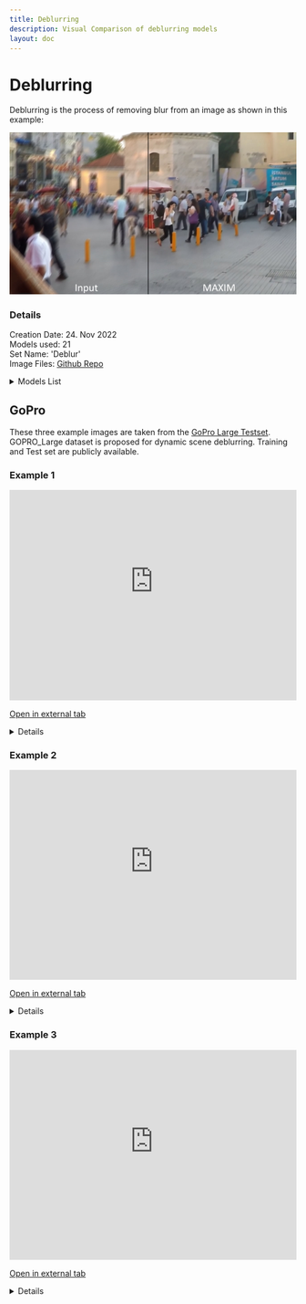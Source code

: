 ```yaml
---
title: Deblurring
description: Visual Comparison of deblurring models
layout: doc
---
```

# Deblurring

Deblurring is the process of removing blur from an image as shown in this example:

![Example](../assets/images/deblur/deblur_example.jpg) 

### Details

  Creation Date: 24. Nov 2022  
  Models used: 21   
  Set Name: 'Deblur'  
  Image Files: [Github Repo](https://github.com/Phhofm/upscale/tree/main/assets/images)  

  <details>
    <summary>Models List</summary>

      1x-Focus  
      1x-Focus_Moderate  
      1x_ArtClarity  
      1x_ArtClarity_strong  
      1x_DeBLR  
      1x_Fatality_DeBlur_270000_G  
      1x_mdeblur  
      1x_PixelSharpen_100000  
      1x_ReFocus_Cleanly_100000_G  
      1x_ReFocus_V3_140000_G  
      1x_ThePi7on-Solidd_Deborutify_UltraLite_260k_G  
      1x_UnResize_V3_200000_G  
      IFAN  
      Restormer_Defocus_Deblur  
      Restormer_Motion_Deblurring  
      MAXIM_GoPro  
      MAXIM_RealBlur_J  
      MAXIM_RealBlur_R  
      MAXIM_REDS  
      NAFNet_GoPro  
      NAFNet_REDS  


  </details>

## GoPro

These three example images are taken from the [GoPro Large Testset](https://seungjunnah.github.io/Datasets/gopro). GOPRO_Large dataset is proposed for dynamic scene deblurring. Training and Test set are publicly available.

### Example 1

<div style="border: 0px solid rgb(201, 0, 1); overflow: hidden; margin: 15px auto; max-width: 100%;">
  <iframe allowfullscreen scrolling="no" src="https://imgsli.com/MTM1ODQ0" style="width: 100%; border: 0px none; height: 49vmin; min-height: 270px; margin-top: -75px; margin-bottom:-30px;">
  </iframe>
</div>

<a href="https://imgsli.com/MTM1ODQ0" target="_blank">Open in external tab</a>

<details>
  <summary>Details</summary>
  <p>

  Creation Date: 24. Nov 2022  
  Image Dimensions: 1280x720 pixels  
  Type: Frame  

  </p>
  </details>

### Example 2

<div style="border: 0px solid rgb(201, 0, 1); overflow: hidden; margin: 15px auto; max-width: 100%;">
  <iframe allowfullscreen scrolling="no" src="https://imgsli.com/MTM1ODc2" style="width: 100%; border: 0px none; height: 49vmin; min-height: 270px; margin-top: -75px; margin-bottom:-30px;">
  </iframe>
</div>

<a href="https://imgsli.com/MTM1ODc2" target="_blank">Open in external tab</a>

<details>
  <summary>Details</summary>
  <p>

  Creation Date: 24. Nov 2022  
  Image Dimensions: 1280x720 pixels  
  Type: Frame  

  </p>
  </details>

  ### Example 3

<div style="border: 0px solid rgb(201, 0, 1); overflow: hidden; margin: 15px auto; max-width: 100%;">
  <iframe allowfullscreen scrolling="no" src="https://imgsli.com/MTM1ODc3" style="width: 100%; border: 0px none; height: 49vmin; min-height: 270px; margin-top: -75px; margin-bottom:-30px;">
  </iframe>
</div>

<a href="https://imgsli.com/MTM1ODc3" target="_blank">Open in external tab</a>

<details>
  <summary>Details</summary>
  <p>

  Creation Date: 24. Nov 2022  
  Image Dimensions: 1280x720 pixels  
  Type: Frame  

  </p>
  </details>